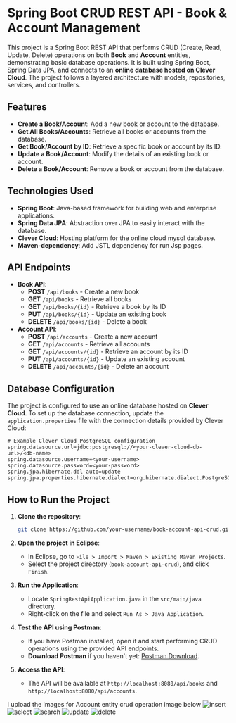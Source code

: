 # Spring Boot CRUD REST API - Book & Account Management

This project is a Spring Boot REST API that performs CRUD (Create, Read, Update, Delete) operations on both **Book** and **Account** entities, demonstrating basic database operations. It is built using Spring Boot, Spring Data JPA, and connects to an **online database hosted on Clever Cloud**. The project follows a layered architecture with models, repositories, services, and controllers.

## Features
- **Create a Book/Account**: Add a new book or account to the database.
- **Get All Books/Accounts**: Retrieve all books or accounts from the database.
- **Get Book/Account by ID**: Retrieve a specific book or account by its ID.
- **Update a Book/Account**: Modify the details of an existing book or account.
- **Delete a Book/Account**: Remove a book or account from the database.

## Technologies Used
- **Spring Boot**: Java-based framework for building web and enterprise applications.
- **Spring Data JPA**: Abstraction over JPA to easily interact with the database.
- **Clever Cloud**: Hosting platform for the online cloud mysql database.
- **Maven-dependency**: Add JSTL dependency for run Jsp pages.

## API Endpoints
- **Book API**:
  - **POST** `/api/books` - Create a new book
  - **GET** `/api/books` - Retrieve all books
  - **GET** `/api/books/{id}` - Retrieve a book by its ID
  - **PUT** `/api/books/{id}` - Update an existing book
  - **DELETE** `/api/books/{id}` - Delete a book
- **Account API**:
  - **POST** `/api/accounts` - Create a new account
  - **GET** `/api/accounts` - Retrieve all accounts
  - **GET** `/api/accounts/{id}` - Retrieve an account by its ID
  - **PUT** `/api/accounts/{id}` - Update an existing account
  - **DELETE** `/api/accounts/{id}` - Delete an account

## Database Configuration
The project is configured to use an online database hosted on **Clever Cloud**. To set up the database connection, update the `application.properties` file with the connection details provided by Clever Cloud:

```properties
# Example Clever Cloud PostgreSQL configuration
spring.datasource.url=jdbc:postgresql://<your-clever-cloud-db-url>/<db-name>
spring.datasource.username=<your-username>
spring.datasource.password=<your-password>
spring.jpa.hibernate.ddl-auto=update
spring.jpa.properties.hibernate.dialect=org.hibernate.dialect.PostgreSQLDialect
```

## How to Run the Project

1. **Clone the repository**:
   ```bash
   git clone https://github.com/your-username/book-account-api-crud.git
   ```

2. **Open the project in Eclipse**:
   - In Eclipse, go to `File > Import > Maven > Existing Maven Projects`.
   - Select the project directory (`book-account-api-crud`), and click `Finish`.

3. **Run the Application**:
   - Locate `SpringRestApiApplication.java` in the `src/main/java` directory.
   - Right-click on the file and select `Run As > Java Application`.

4. **Test the API using Postman**:
   - If you have Postman installed, open it and start performing CRUD operations using the provided API endpoints.
   - **Download Postman** if you haven't yet: [Postman Download](https://www.postman.com/downloads/).

5. **Access the API**:
   - The API will be available at `http://localhost:8080/api/books` and `http://localhost:8080/api/accounts`.

I upload the images for Account entity crud operation image below
![insert](https://github.com/user-attachments/assets/f173cc62-aa84-4cc1-9ba3-ef793dd56e08)
![select](https://github.com/user-attachments/assets/8d1db528-6ba7-475e-94f5-cdadc0acc891)
![search](https://github.com/user-attachments/assets/197ae03f-e8d9-4b54-b06e-1228c17d75eb)
![update](https://github.com/user-attachments/assets/2240519c-3adb-4328-bbe7-029a17f00f20)
![delete](https://github.com/user-attachments/assets/ec117500-1328-4a96-b0bf-6ee91a8d4d8f)

